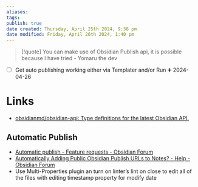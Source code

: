 ```yaml
---
aliases: 
tags: 
publish: true
date created: Thursday, April 25th 2024, 9:38 pm
date modified: Friday, April 26th 2024, 1:40 pm
---
```


> [!quote] You can make use of Obsidian Publish api, it is possible because I have tried - Yomaru the dev

- [ ] Get auto publishing working either via Templater and/or Run ➕ 2024-04-26
# Links
- [obsidianmd/obsidian-api: Type definitions for the latest Obsidian API.](https://github.com/obsidianmd/obsidian-api/tree/master) 
## Automatic Publish
- [Automatic publish - Feature requests - Obsidian Forum](https://forum.obsidian.md/t/automatic-publish/39874/4)
- [Automatically Adding Public Obsidian Publish URLs to Notes? - Help - Obsidian Forum](https://forum.obsidian.md/t/automatically-adding-public-obsidian-publish-urls-to-notes/69776)
- Use Multi-Properties plugin an turn on linter’s lint on close to edit all of the files with editing timestamp property for modify date